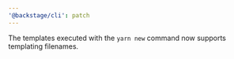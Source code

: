 ```yaml
---
'@backstage/cli': patch
---
```


The templates executed with the `yarn new` command now supports templating filenames.
